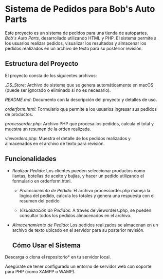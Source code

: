 # Sistema de Pedidos para Bob's Auto Parts
Este proyecto es un sistema de pedidos para una tienda de autopartes, *Bob's Auto Parts*, desarrollado utilizando HTML y PHP.
El sistema permite a los usuarios realizar pedidos, visualizar los resultados y almacenar los pedidos realizados en un
archivo de texto para su posterior revisión.

## Estructura del Proyecto
El proyecto consta de los siguientes archivos:

*.DS_Store*: Archivo de sistema que se genera automáticamente en macOS (puede ser ignorado o eliminado si no es necesario).

*README.md*: Documento con la descripción del proyecto y detalles de uso.

*orderform.html*: Formulario que permite a los usuarios ingresar sus pedidos de productos.

*processorder.php*: Archivo PHP que procesa los pedidos, calcula el total y muestra un resumen de la orden realizada.

*vieworders.php*: Muestra el detalle de los pedidos realizados y almacenados en el archivo de texto para revisión.

## Funcionalidades

- *Realizar Pedido*: Los clientes pueden seleccionar productos como llantas, botellas de aceite y bujías, y hacer un pedido
   utilizando el formulario en orderform.html.

  - *Procesamiento de Pedido*: El archivo processorder.php maneja la lógica del pedido, calcula los totales y genera una
   respuesta con el resumen del pedido

   - *Visualización de Pedidos*: A través de vieworders.php, se pueden consultar todos los pedidos almacenados en el archivo.

- *Almacenamiento de Pedido*: Los pedidos realizados se almacenan en un archivo de texto ubicado en el servidor para su
  posterior revisión.

  ## Cómo Usar el Sistema
Descarga o clona el repositorio* en tu servidor local.


Asegúrate de tener configurado un entorno de servidor web con soporte para PHP (como XAMPP o WAMP).
